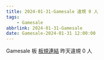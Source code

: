 ```yaml
---
title: 2024-01-31-Gamesale 違規 0 人
tags:
    - Gamesale
abbrlink: 2024-01-31-Gamesale
date: Gamesale-2024-01-31 12:00:00
---
```

Gamesale 板 [板規連結](https://www.ptt.cc/bbs/Gossiping/M.1637425085.A.07D.html)
昨天違規 0 人
